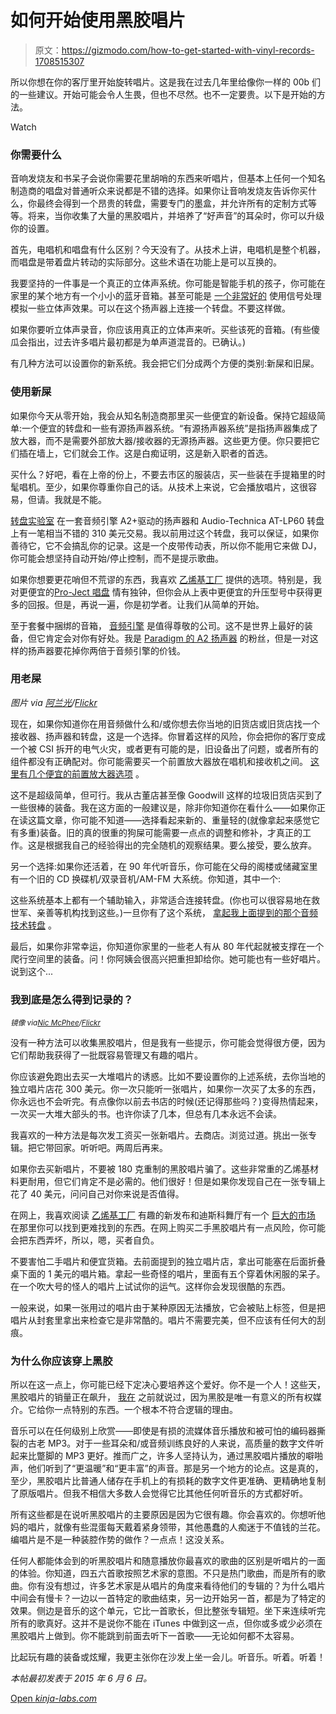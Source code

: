 # 如何开始使用黑胶唱片

> 原文：<https://gizmodo.com/how-to-get-started-with-vinyl-records-1708515307>

所以你想在你的客厅里开始旋转唱片。这是我在过去几年里给像你一样的 00b 们的一些建议。开始可能会令人生畏，但也不尽然。也不一定要贵。以下是开始的方法。

Watch

### 你需要什么

音响发烧友和书呆子会说你需要花里胡哨的东西来听唱片，但基本上任何一个知名制造商的唱盘对普通听众来说都是不错的选择。如果你让音响发烧友告诉你买什么，你最终会得到一个昂贵的转盘，需要专门的墨盒，并允许所有的定制方式等等。将来，当你收集了大量的黑胶唱片，并培养了“好声音”的耳朵时，你可以升级你的设置。

首先，电唱机和唱盘有什么区别？今天没有了。从技术上讲，电唱机是整个机器，而唱盘是带着盘片转动的实际部分。这些术语在功能上是可以互换的。

我要坚持的一件事是一个真正的立体声系统。你可能是智能手机的孩子，你可能在家里的某个地方有一个小小的蓝牙音箱。甚至可能是 [一个非常好的](http://gizmodo.com/the-best-bluetooth-speaker-for-every-portable-need-1670407119) 使用信号处理模拟一些立体声效果。可以在这个扬声器上连接一个转盘。不要这样做。

如果你要听立体声录音，你应该用真正的立体声来听。买些该死的音箱。(有些傻瓜会指出，过去许多唱片最初都是为单声道混音的。已确认。)

有几种方法可以设置你的新系统。我会把它们分成两个方便的类别:新屎和旧屎。

### **使用新屎**

如果你今天从零开始，我会从知名制造商那里买一些便宜的新设备。保持它超级简单:一个便宜的转盘和一些有源扬声器系统。“有源扬声器系统”是指扬声器集成了放大器，而不是需要外部放大器/接收器的无源扬声器。这些更方便。你只要把它们插在墙上，它们就会工作。这是白痴证明，这是新入职者的首选。

买什么？好吧，看在上帝的份上，不要去市区的服装店，买一些装在手提箱里的时髦唱机。至少，如果你尊重你自己的话。从技术上来说，它会播放唱片，这很容易，但请。我就是不能。

[转盘实验室](http://turntablelab.com/collections/turntable-listening-packages-alpha/products/audio-technica-at-lp60-turntable-audioengine-a2-speaker-package-1) 在一套音频引擎 A2+驱动的扬声器和 Audio-Technica AT-LP60 转盘上有一笔相当不错的 310 美元交易。我以前用过这个转盘，我可以保证，如果你善待它，它不会搞乱你的记录。这是一个皮带传动表，所以你不能用它来做 DJ，你可能会想坚持自动开始/停止控制，而不是提示歌曲。

如果你想要更花哨但不荒谬的东西，我喜欢 [乙烯基工厂](http://www.thevinylfactory.com/vinyl-factory-releases/the-8-best-budget-turntables-that-wont-ruin-your-records/) 提供的选项。特别是，我对更便宜的[P](http://www.project-audio.com/main.php?prod=essential2)[ro-Ject 唱盘](http://www.project-audio.com/main.php?prod=essential2) 情有独钟，但你会从上表中更便宜的升压型号中获得更多的回报。但是，再说一遍，你是初学者。让我们从简单的开始。

至于套餐中捆绑的音箱， [音频引擎](http://audioengineusa.com/Store/A2-plus-B-Powered-Desktop-Speakers) 是值得尊敬的公司。这不是世界上最好的装备，但它肯定会对你有好处。我是 [Paradigm 的 A2 扬声器](http://www.paradigm.com/products-current/collection=shift/model=a2/page=overview) 的粉丝，但是一对这样的扬声器要花掉你两倍于音频引擎的价钱。

### **用老屎**

*图片 via* [*阿兰光*](https://www.flickr.com/photos/alan-light/)*/*[*Flickr*](https://www.flickr.com/photos/alan-light/6192187912/in/photolist-arbzJy-fjxYM-bA9rie-bHiLJc-4xuzZJ-8SSin1-bYRb7Y-aSuLo8-4jjgAu-62Ad5k-e8vi4m-FrzTo-aFXeNt-7SPqGJ-7SPqdN-7SL7vt-bYQU6h-bYR5Nq-5NeFn8-9fiq89-7kJq1g-mdx3Ak-7mFuxn-jsZJMq-6bKUKw-5PswG5-78ADp4-9Q5ng-6bFKzc-FRH4N-FRJ9m-7UM46i-4z3sT6-akGEU-jdB9Rs-6LJawW-m1Rk5k-pAb4LM-7kNhFq-riMzLg-pKZEEK-2hmEM-nGyECE-3gKkMY-2cQ5ug-bZHYS9-9BazSG-2AuFP-snZCy4-bQZBP6)

现在，如果你知道你在用音频做什么和/或你想去你当地的旧货店或旧货店找一个接收器、扬声器和转盘，这是一个选择。你冒着这样的风险，你会把你的客厅变成一个被 CSI 拆开的电气火灾，或者更有可能的是，旧设备出了问题，或者所有的组件都没有正确配对。你可能需要买一个前置放大器放在唱机和接收机之间。 [这里有几个便宜的前置放大器选项](http://www.vinylandcocktails.com/do-i-need-a-pre-amp/) 。

这不是超级简单，但可行。我从古董店甚至像 Goodwill 这样的垃圾旧货店买到了一些很棒的装备。我在这方面的一般建议是，除非你知道你在看什么——如果你正在读这篇文章，你可能不知道——选择看起来新的、重量轻的(就像拿起来感觉它有多重)装备。旧的真的很重的狗屎可能需要一点点的调整和修补，才真正的工作。这是根据我自己的经验得出的完全随机的观察结果。要么接受，要么放弃。

另一个选择:如果你还活着，在 90 年代听音乐，你可能在父母的阁楼或储藏室里有一个旧的 CD 换碟机/双录音机/AM-FM 大系统。你知道，其中一个:

这些系统基本上都有一个辅助输入，非常适合连接转盘。(你也可以很容易地在救世军、亲善等机构找到这些。)一旦你有了这个系统， [拿起我上面提到的那个音频技术转盘](http://www.amazon.com/Technica-AT-LP60-Automatic-Stereo-Turntable/dp/B002GYTPAE?asc_campaign=InlineText&asc_refurl=https://gizmodo.com/how-to-get-started-with-vinyl-records-1708515307&asc_source=&tag=kinjagizmodolink-20) 。

最后，如果你非常幸运，你知道你家里的一些老人有从 80 年代起就被支撑在一个爬行空间里的装备。问！你阿姨会很高兴把重担卸给你。她可能也有一些好唱片。说到这个...

### 我到底是怎么得到记录的？

<small>*镜像 via*</small>[<small>*Nic McPhee*</small>](https://www.flickr.com/photos/nicmcphee/)<small>*/*</small>[<small>*Flickr*</small>](https://www.flickr.com/photos/nicmcphee/347971436/in/photolist-wKrMw-epa4Qo-eodS1p-6fQ5NG-aAvPbL-csKZe7-fbvd4m-eodSAz-eodSjZ-d8vUCb-eodSkK-eodSBH-eodSF2-epa5mq-epa4Lw-epa59s-eodSaz-eodSbr-eodSe8-epa4Jh-epa4RJ-epa4K1-epa5ab-7fSeqV-aMp9Zn-znx88-4mTSYx-tFMHJ6-eodRSe-epa5nY-eodS6M-epa55b-epa4X9-5PexVE-7WQva-4rPfb3-hviiR-8HUUS5-9HQKrg-4rKbya-3hEcty-q7thhQ-7qvCC7-3hEaX1-hvimU-gfjSw4-9Xcnjo-4rPesU-4mpSYH-ogTroR)

没有一种方法可以收集黑胶唱片，但是我有一些提示，你可能会觉得很方便，因为它们帮助我获得了一批既容易管理又有趣的唱片。

你应该避免跑出去买一大堆唱片的诱惑。比如不要设置你的上述系统，去你当地的独立唱片店花 300 美元。你一次只能听一张唱片，如果你一次买了太多的东西，你永远也不会听完。有点像你以前去书店的时候(还记得那些吗？)变得热情起来，一次买一大堆大部头的书。也许你读了几本，但总有几本永远不会读。

我喜欢的一种方法是每次发工资买一张新唱片。去商店。浏览过道。挑出一张专辑。把它带回家。听听吧。两周后再来。

如果你去买新唱片，不要被 180 克重制的黑胶唱片骗了。这些非常重的乙烯基材料更耐用，但它们肯定不是必需的。他们很好！但是如果你发现自己在一张专辑上花了 40 美元，问问自己对你来说是否值得。

在网上，我喜欢阅读 [乙烯基工厂](http://www.thevinylfactory.com/) 有趣的新发布和迪斯科舞厅有一个 [巨大的市场](http://www.discogs.com/sell/list?format=Vinyl) 在那里你可以找到更难找到的东西。在网上购买二手黑胶唱片有一点风险，你可能会把东西弄坏，所以，嗯，买者自负。

不要害怕二手唱片和便宜货箱。去前面提到的独立唱片店，拿出可能塞在后面折叠桌下面的 1 美元的唱片箱。拿起一些奇怪的唱片，里面有五个穿着休闲服的呆子。在一个吹大号的怪人的唱片上试试你的运气。这样你会发现很酷的东西。

一般来说，如果一张用过的唱片由于某种原因无法播放，它会被贴上标签，但是把唱片从封套里拿出来检查它是非常酷的。唱片不需要完美，但不应该有任何大的刮痕。

### 为什么你应该穿上黑胶

所以在这一点上，你可能已经下定决心要培养这个爱好。你不是一个人！这些天，黑胶唱片的销量正在飙升， [我在](http://gizmodo.com/why-vinyl-is-the-only-worthwhile-way-to-own-music-1527750499) 之前就说过，因为黑胶是唯一有意义的所有权媒介。它给你一点特别的东西。一个根本不符合逻辑的理由。

音乐可以在任何级别上欣赏——即使是有损的流媒体音乐播放和被可怕的编码器撕裂的古老 MP3。对于一些耳朵和/或音频训练良好的人来说，高质量的数字文件听起来比蹩脚的 MP3 更好。推而广之，许多人坚持认为，通过黑胶唱片播放的噼啪声，他们听到了“更温暖”和“更丰富”的声音。那是另一个地方的论点。这是真的，至少，黑胶唱片比普通人储存在手机上的有损耗的数字文件更准确、更精确地复制了原版唱片。但我不相信大多数人会觉得它比其他任何听音乐的方式都好听。

所有这些都是在说听黑胶唱片的主要原因是因为它很有趣。你会喜欢的。你想听他妈的唱片，就像有些混蛋每天戴着紧身领带，其他愚蠢的人痴迷于不值钱的兰花。编唱片是不是一种装腔作势的做作？一点点！这没关系。

任何人都能体会到的听黑胶唱片和随意播放你最喜欢的歌曲的区别是听唱片的一面的体验。你知道，四五六首歌按照艺术家的意图。不只是热门歌曲，而是所有的歌曲。你有没有想过，许多艺术家是从唱片的角度来看待他们的专辑的？为什么唱片中间会有慢卡？一边以一首特定的歌曲结束，另一边开始另一首，都是为了特定的效果。侧边是音乐的这个单元，它比一首歌长，但比整张专辑短。坐下来连续听完所有的歌真好。这并不是说你不能在 iTunes 中做到这一点，但你或多或少必须在黑胶唱片上做到。你不能跳到前面去听下一首歌——无论如何都不太容易。

比起玩有趣的装备或炫耀，我更主张你在沙发上坐一会儿。听音乐。听着。听着！

*本帖最初发表于 2015 年 6 月 6 日。*

[Open *kinja-labs.com*](http://kinja-labs.com/related-widget/?posts=1670266936,1640859125,1527750499&title=Spin%20these%20links)